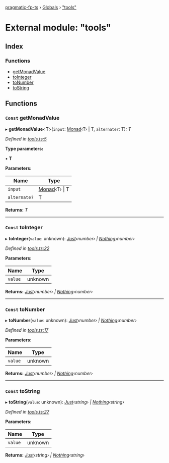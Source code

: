 [pragmatic-fp-ts](../README.md) › [Globals](../globals.md) › ["tools"](_tools_.md)

# External module: "tools"

## Index

### Functions

* [getMonadValue](_tools_.md#const-getmonadvalue)
* [toInteger](_tools_.md#const-tointeger)
* [toNumber](_tools_.md#const-tonumber)
* [toString](_tools_.md#const-tostring)

## Functions

### `Const` getMonadValue

▸ **getMonadValue**<**T**>(`input`: [Monad](../classes/_monad_.monad.md)‹T› | T, `alternate?`: T): *T*

*Defined in [tools.ts:5](https://github.com/hermann-p/pragmatic-fp-ts/blob/7d47b68/src/tools.ts#L5)*

**Type parameters:**

▪ **T**

**Parameters:**

Name | Type |
------ | ------ |
`input` | [Monad](../classes/_monad_.monad.md)‹T› &#124; T |
`alternate?` | T |

**Returns:** *T*

___

### `Const` toInteger

▸ **toInteger**(`value`: unknown): *[Just](../classes/_maybe_.just.md)‹number› | [Nothing](../classes/_maybe_.nothing.md)‹number›*

*Defined in [tools.ts:22](https://github.com/hermann-p/pragmatic-fp-ts/blob/7d47b68/src/tools.ts#L22)*

**Parameters:**

Name | Type |
------ | ------ |
`value` | unknown |

**Returns:** *[Just](../classes/_maybe_.just.md)‹number› | [Nothing](../classes/_maybe_.nothing.md)‹number›*

___

### `Const` toNumber

▸ **toNumber**(`value`: unknown): *[Just](../classes/_maybe_.just.md)‹number› | [Nothing](../classes/_maybe_.nothing.md)‹number›*

*Defined in [tools.ts:17](https://github.com/hermann-p/pragmatic-fp-ts/blob/7d47b68/src/tools.ts#L17)*

**Parameters:**

Name | Type |
------ | ------ |
`value` | unknown |

**Returns:** *[Just](../classes/_maybe_.just.md)‹number› | [Nothing](../classes/_maybe_.nothing.md)‹number›*

___

### `Const` toString

▸ **toString**(`value`: unknown): *[Just](../classes/_maybe_.just.md)‹string› | [Nothing](../classes/_maybe_.nothing.md)‹string›*

*Defined in [tools.ts:27](https://github.com/hermann-p/pragmatic-fp-ts/blob/7d47b68/src/tools.ts#L27)*

**Parameters:**

Name | Type |
------ | ------ |
`value` | unknown |

**Returns:** *[Just](../classes/_maybe_.just.md)‹string› | [Nothing](../classes/_maybe_.nothing.md)‹string›*
